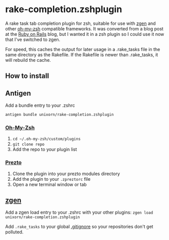 # rake-completion.zshplugin

A rake task tab completion plugin for zsh, suitable for use with [zgen](https://github.com/tarjoilija/zgen) and other [oh-my-zsh](http://ohmyz.sh/) compatible frameworks. It was converted from a blog post at the [Ruby on Rails](http://weblog.rubyonrails.org/2006/3/9/fast-rake-task-completion-for-zsh/) blog, but I wanted it in a zsh plugin so I could use it now that I've switched to zgen.

For speed, this caches the output for later usage in a .rake_tasks file in the same directory as the Rakefile. If the Rakefile is newer than .rake_tasks, it will rebuild the cache.

## How to install

## Antigen
Add a bundle entry to your .zshrc
```bash
antigen bundle unixorn/rake-completion.zshplugin
```

### [Oh-My-Zsh](http://ohmyz.sh/)

1. `cd ~/.oh-my-zsh/custom/plugins`
2. `git clone repo`
3. Add the repo to your plugin list

### [Prezto](https://github.com/sorin-ionescu/prezto)

1. Clone the plugin into your prezto modules directory
2. Add the plugin to your `.zpreztorc` file
3. Open a new terminal window or tab

## [zgen](https://github.com/tarjoilija/zgen)

Add a zgen load entry to your .zshrc with your other plugins:
`zgen load unixorn/rake-completion.zshplugin`

Add `.rake_tasks` to your global [.gitignore](https://help.github.com/articles/ignoring-files#global-gitignore) so your repositories don't get polluted.
